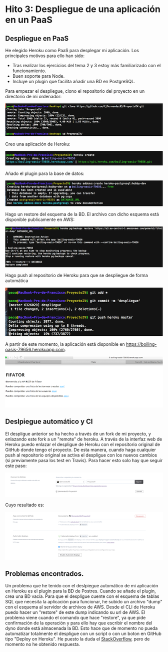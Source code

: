 # Hito 3: Despliegue de una aplicación en un PaaS

## Despliegue en PaaS

He elegido Heroku como PaaS para desplegar mi aplicación. Los principales motivos para ello han sido:

- Tras realizar los ejercicios del tema 2 y 3 estoy más familiarizado con el funcionamiento.
- Buen soporte para Node.
- Incluye un plugin que facilita añadir una BD en PostgreSQL.

Para empezar el despliegue, clono el repositorio del proyecto en un directorio de mi ordenador:

![img3-1](https://github.com/fjfernandez93/ProyectoIV/blob/documentacion/capturas/img3-1.png)

Creo una aplicación de Heroku:

![img3-2](https://github.com/fjfernandez93/ProyectoIV/blob/documentacion/capturas/img3-2.png)

Añado el plugin para la base de datos:

![img3-3](https://github.com/fjfernandez93/ProyectoIV/blob/documentacion/capturas/img3-3.png)

Hago un restore del esquema de la BD. El archivo con dicho esquema está disponible publicamente en AWS:

![img3-4](https://github.com/fjfernandez93/ProyectoIV/blob/documentacion/capturas/img3-4.png)

Hago push al repositorio de Heroku para que se despliegue de forma automática

![img3-5](https://github.com/fjfernandez93/ProyectoIV/blob/documentacion/capturas/img3-5.png)

A partir de este momento, la aplicación está disponible en https://boiling-oasis-79656.herokuapp.com.

![img3-6](https://github.com/fjfernandez93/ProyectoIV/blob/documentacion/capturas/img3-6.png)

## Deslpiegue automático y CI

El despligue anterior se ha hecho a través de un fork de mi proyecto, y enlazando este fork a un "remote" de heroku. A través de la interfaz web de Heroku puedo enlazar el despligue de Heroku con el repositorio original de GitHub donde tengo el proyecto. De esta manera, cuando haga cualquier push al repositorio original se activa el despligue con los nuevos cambios (si previamente pasa los test en Travis). Para hacer esto solo hay que seguir este paso:

![img3-7](https://github.com/fjfernandez93/ProyectoIV/blob/documentacion/capturas/img3-7.png)

Cuyo resultado es:

![img3-8](https://github.com/fjfernandez93/ProyectoIV/blob/documentacion/capturas/img3-8.png)

## Problemas encontrados.

Un problema que he tenido con el deslpiegue automático de mi aplicación en Heroku es el plugin para la BD de Postres. Cuando se añade el plugin, crea una BD vacía. Para que el despligue cuente con el esquema de tablas SQL que necesita la aplicación para funcionar, he subido un archivo "dump" con el esquema al servidor de archivos de AWS. Desde el CLI de Heroku puedo hacer un "restore" de este dump indicando su url de AWS. El problema viene cuando el comando que hace "restore", ya que pide confirmación de la operación y para ello hay que escribir el nombre del dyno donde está almacenada la BD. Esto hace que de momento no pueda automatizar totalmente el despligue con un script o con un boton en GitHub tipo "Deploy on Heroku". He puesto la duda el [StackOverflow](http://stackoverflow.com/questions/40513823/how-to-confirm-a-backup-restore-of-postgres-in-heroku), pero de momento no he obtenido respuesta.
